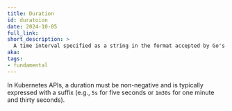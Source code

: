 ```yaml
---
title: Duration
id: duratoion
date: 2024-10-05
full_link:
short_description: >
  A time interval specified as a string in the format accepted by Go's [time.Duration](https://pkg.go.dev/time), allowing for flexible time specifications using various units like seconds, minutes, and hours.
aka:
tags:
- fundamental
---
```

 In Kubernetes APIs, a duration must be non-negative and is typically expressed with a suffix (e.g., `5s` for five seconds or `1m30s` for one minute and thirty seconds).
